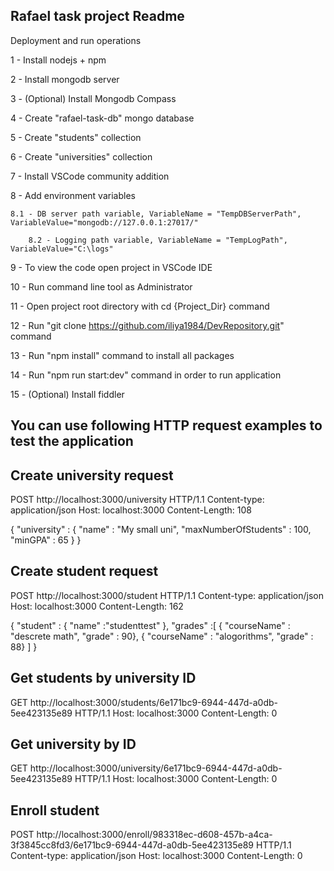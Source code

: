 ## Rafael task project Readme

Deployment and run operations

1 - Install nodejs + npm

2 - Install mongodb server

3 - (Optional) Install Mongodb Compass

4 - Create "rafael-task-db" mongo database

5 - Create "students" collection

6 - Create "universities" collection

7 - Install VSCode community addition

8 - Add environment variables

	8.1 - DB server path variable, VariableName = "TempDBServerPath", VariableValue="mongodb://127.0.0.1:27017/"
    
    	8.2 - Logging path variable, VariableName = "TempLogPath", VariableValue="C:\logs"

9 - To view the code open project in VSCode IDE 

10 - Run command line tool as Administrator

11 - Open project root directory with cd {Project_Dir} command

12 - Run "git clone https://github.com/iliya1984/DevRepository.git" command 

13 - Run "npm install" command to install all packages

14 - Run "npm run start:dev" command in order to run application

15 - (Optional) Install fiddler



## You can use following HTTP request examples to test the application


## Create university request

POST http://localhost:3000/university HTTP/1.1
Content-type: application/json
Host: localhost:3000
Content-Length: 108

{
	"university" : 
	{ 
		"name" : "My small uni",
		"maxNumberOfStudents" : 100,
		"minGPA" : 65
	}
}


## Create student request

POST http://localhost:3000/student HTTP/1.1
Content-type: application/json
Host: localhost:3000
Content-Length: 162

{
	"student" : { "name" :"studenttest" },
	"grades" :[
	{ "courseName" : "descrete math", "grade" : 90},
	{ "courseName" : "alogorithms", "grade" : 88}
	]
}


## Get students by university ID

GET http://localhost:3000/students/6e171bc9-6944-447d-a0db-5ee423135e89 HTTP/1.1
Host: localhost:3000
Content-Length: 0


## Get university by ID

GET http://localhost:3000/university/6e171bc9-6944-447d-a0db-5ee423135e89 HTTP/1.1
Host: localhost:3000
Content-Length: 0


## Enroll student

POST http://localhost:3000/enroll/983318ec-d608-457b-a4ca-3f3845cc8fd3/6e171bc9-6944-447d-a0db-5ee423135e89 HTTP/1.1
Content-type: application/json
Host: localhost:3000
Content-Length: 0


